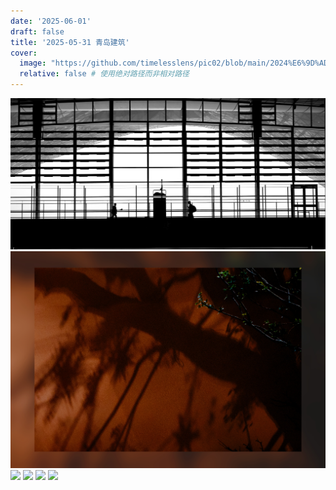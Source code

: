```yaml
---
date: '2025-06-01'
draft: false
title: '2025-05-31 青岛建筑'
cover:
  image: "https://github.com/timelesslens/pic02/blob/main/2024%E6%9D%AD%E5%B7%9E/WechatIMG125.jpg?raw=true" # 您可以使用文章中已有的图片或其他图片
  relative: false # 使用绝对路径而非相对路径
---
```


![](https://github.com/timelesslens/pic02/blob/main/2024%E6%9D%AD%E5%B7%9E/WechatIMG125.jpg?raw=true)
![](https://github.com/timelesslens/pic02/blob/main/2024%E6%9D%AD%E5%B7%9E/1749295673602.jpg?raw=true)
![](https://github.com/timelesslens/pic02/blob/main/2024%E6%9D%AD%E5%B7%9E/1749295673618.jpg?raw=true)
![](https://github.com/timelesslens/pic02/blob/main/2024%E6%9D%AD%E5%B7%9E/1749295673633.jpg?raw=true)
![](https://github.com/timelesslens/pic02/blob/main/2024%E6%9D%AD%E5%B7%9E/1749295673642.jpg?raw=true)
![](https://github.com/timelesslens/pic02/blob/main/2024%E6%9D%AD%E5%B7%9E/1749295673652.jpg?raw=true)



